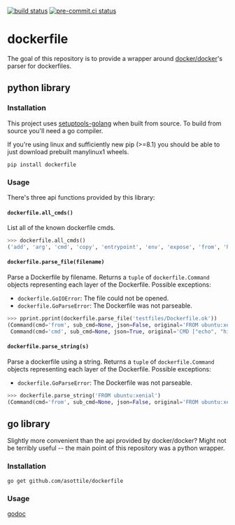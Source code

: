 [![build status](https://github.com/asottile/dockerfile/actions/workflows/main.yml/badge.svg)](https://github.com/asottile/dockerfile/actions/workflows/main.yml)
[![pre-commit.ci status](https://results.pre-commit.ci/badge/github/asottile/dockerfile/main.svg)](https://results.pre-commit.ci/latest/github/asottile/dockerfile/main)

dockerfile
==========

The goal of this repository is to provide a wrapper around
[docker/docker](https://github.com/docker/docker)'s parser for dockerfiles.


## python library

### Installation

This project uses [setuptools-golang](https://github.com/asottile/setuptools-golang)
when built from source.  To build from source you'll need a go compiler.

If you're using linux and sufficiently new pip (>=8.1) you should be able to
just download prebuilt manylinux1 wheels.

```
pip install dockerfile
```

### Usage

There's three api functions provided by this library:

#### `dockerfile.all_cmds()`

List all of the known dockerfile cmds.

```python
>>> dockerfile.all_cmds()
('add', 'arg', 'cmd', 'copy', 'entrypoint', 'env', 'expose', 'from', 'healthcheck', 'label', 'maintainer', 'onbuild', 'run', 'shell', 'stopsignal', 'user', 'volume', 'workdir')
```

#### `dockerfile.parse_file(filename)`

Parse a Dockerfile by filename.
Returns a `tuple` of `dockerfile.Command` objects representing each layer of
the Dockerfile.
Possible exceptions:
- `dockerfile.GoIOError`: The file could not be opened.
- `dockerfile.GoParseError`: The Dockerfile was not parseable.

```python
>>> pprint.pprint(dockerfile.parse_file('testfiles/Dockerfile.ok'))
(Command(cmd='from', sub_cmd=None, json=False, original='FROM ubuntu:xenial', start_line=1, flags=(), value=('ubuntu:xenial',)),
 Command(cmd='cmd', sub_cmd=None, json=True, original='CMD ["echo", "hi"]', start_line=2, flags=(), value=('echo', 'hi')))
```

#### `dockerfile.parse_string(s)`

Parse a dockerfile using a string.
Returns a `tuple` of `dockerfile.Command` objects representing each layer of
the Dockerfile.
Possible exceptions:
- `dockerfile.GoParseError`: The Dockerfile was not parseable.

```python
>>> dockerfile.parse_string('FROM ubuntu:xenial')
(Command(cmd='from', sub_cmd=None, json=False, original='FROM ubuntu:xenial', start_line=1, flags=(), value=('ubuntu:xenial',)),)
```

## go library

Slightly more convenient than the api provided by docker/docker?  Might not be
terribly useful -- the main point of this repository was a python wrapper.

### Installation

```
go get github.com/asottile/dockerfile
```

### Usage

[godoc](https://godoc.org/github.com/asottile/dockerfile)
